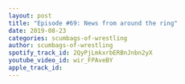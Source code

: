 ```yaml
---
layout: post
title: "Episode #69: News from around the ring"
date: 2019-08-23
categories: scumbags-of-wrestling
author: scumbags-of-wrestling
spotify_track_id: 2QyPjLmkxrbERBnJnbn2yX
youtube_video_id: wir_FPAveBY
apple_track_id: 
---
```

